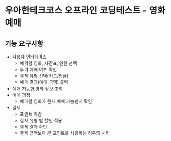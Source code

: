 # 우아한테크코스 오프라인 코딩테스트 - 영화 예매

## 기능 요구사항

* 사용자 인터페이스
    * 예약할 영화, 시간표, 인원 선택
    * 추가 예매 여부 확인
    * 결제 유형 선택(카드/현금)
    * 예매 결과(예매 금액) 출력
* 예매 가능한 영화 정보 조회
* 예매 과정
    * 예매할 영화가 현재 예매 가능한지 확인
* 결제
  * 포인트 차감
  * 결제 유형 별 할인 적용
  * 결제 결과 확인
  * 결제 금액보다 큰 포인트를 사용하는 경우의 처리